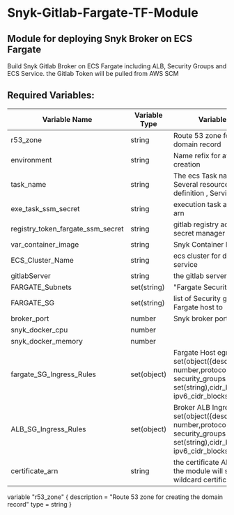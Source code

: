 # Snyk-Gitlab-Fargate-TF-Module
## Module for deploying  Snyk Broker on ECS Fargate
Build Snyk Gitlab Broker on ECS Fargate including ALB, Security Groups and ECS Service. the Gitlab Token will be pulled from AWS SCM

## Required Variables:
| Variable Name | Variable Type | Variable description | default |
| ------------- | ------------- | -------------------- | ----- | 
| r53_zone |string | Route 53 zone for creating the domain record | |
| environment |string | Name refix for aws resource creation | |
| task_name | string | The ecs Task name will be inherit to Several resources - like Task definition , Service  etc. | |
| exe_task_ssm_secret | string | execution task aws secret manager arn  | | 
| registry_token_fargate_ssm_secret | string | gitlab registry access token aws secret manager arn| | 
| var_container_image |string |Snyk Container Image  | | 
| ECS_Cluster_Name | string | ecs cluster for deploying the ecs service| | 
| gitlabServer | string | the gitlab server dns to connect to | | 
| FARGATE_Subnets | set(string) | "Fargate Security Groups "  | []|
| FARGATE_SG | set(string) | list of Security groups to add Broker Fargate host to | [] |
| broker_port | number | Snyk broker port | 8000 |
| snyk_docker_cpu | number |  | 1024 |
| snyk_docker_memory | number |  | 2048 |
| fargate_SG_Ingress_Rules | set(object) | Fargate Host egress Rules - set(object({description=string,port= number,protocol=string, security_groups  = set(string),cidr_blocks  = set(string), ipv6_cidr_blocks set(string) } ) ) |  |
| ALB_SG_Ingress_Rules | set(object) | Broker ALB Ingress Rules - set(object({description=string,port= number,protocol=string, security_groups  = set(string),cidr_blocks  = set(string), ipv6_cidr_blocks set(string) } ) ) |  |
| certificate_arn | string | the certificate ARN (ACM) , if null the module will search for the zone wildcard certificate | "" |



variable "r53_zone" {
  description = "Route 53 zone for creating the domain record"
  type        = string
}